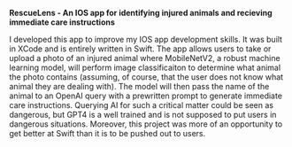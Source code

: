 **RescueLens - An IOS app for identifying injured animals and recieving immediate care instructions**

I developed this app to improve my IOS app development skills. It was built in XCode and is entirely written in Swift. The app allows users to take or upload a photo of an injured animal where MobileNetV2, a robust machine learning model, will perform image classificaiton to determine what animal the photo contains (assuming, of course, that the user does not know what animal they are dealing with). The model will then pass the name of the animal to an OpenAI query with a prewritten prompt to generate immediate care instructions. Querying AI for such a critical matter could be seen as dangerous, but GPT4 is a well trained and is not supposed to put users in dangerous situations. Moreover, this project was more of an opportunity to get better at Swift than it is to be pushed out to users. 
